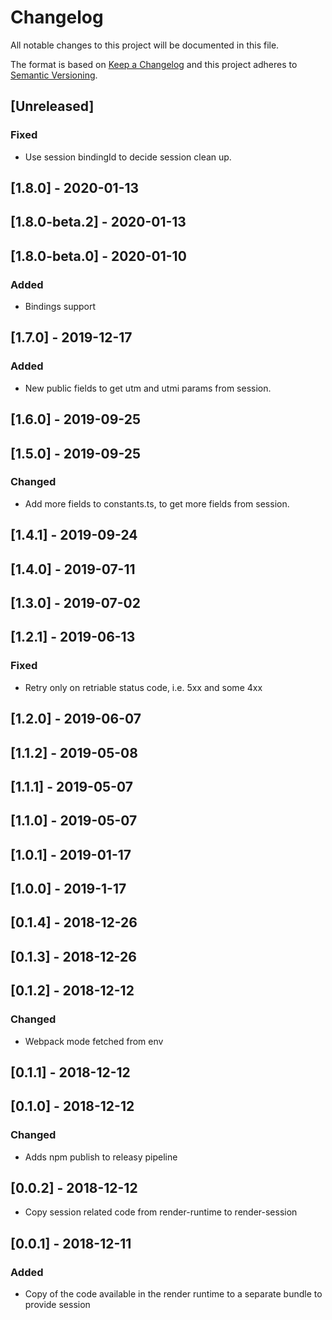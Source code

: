 # Changelog

All notable changes to this project will be documented in this file.

The format is based on [Keep a Changelog](http://keepachangelog.com/en/1.0.0/)
and this project adheres to [Semantic Versioning](http://semver.org/spec/v2.0.0.html).

## [Unreleased]
### Fixed
- Use session bindingId to decide session clean up.

## [1.8.0] - 2020-01-13

## [1.8.0-beta.2] - 2020-01-13

## [1.8.0-beta.0] - 2020-01-10
### Added
- Bindings support

## [1.7.0] - 2019-12-17
### Added
- New public fields to get utm and utmi params from session.

## [1.6.0] - 2019-09-25

## [1.5.0] - 2019-09-25
### Changed
- Add more fields to constants.ts, to get more fields from session.

## [1.4.1] - 2019-09-24

## [1.4.0] - 2019-07-11

## [1.3.0] - 2019-07-02

## [1.2.1] - 2019-06-13
### Fixed
- Retry only on retriable status code, i.e. 5xx and some 4xx

## [1.2.0] - 2019-06-07

## [1.1.2] - 2019-05-08

## [1.1.1] - 2019-05-07

## [1.1.0] - 2019-05-07

## [1.0.1] - 2019-01-17

## [1.0.0] - 2019-1-17

## [0.1.4] - 2018-12-26

## [0.1.3] - 2018-12-26

## [0.1.2] - 2018-12-12
### Changed
- Webpack mode fetched from env

## [0.1.1] - 2018-12-12

## [0.1.0] - 2018-12-12
### Changed
- Adds npm publish to releasy pipeline

## [0.0.2] - 2018-12-12
- Copy session related code from render-runtime to render-session

## [0.0.1] - 2018-12-11
### Added
- Copy of the code available in the render runtime to a separate bundle to provide session